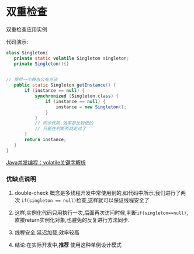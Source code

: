 
 
 # 双重检查
 
 双重检查应用实例
 
 代码演示:
 
 ```java
class Singleton{
    private static volatile Singleton singleton;
    private Singleton(){}
  

 // 提供一个静态公有方法
    public static Singleton getInstance() {
        if (instance == null) {
            synchronized (Singleton.class) {
                if (instance == null) {
                    instance = new Singleton();
                }
            }
            // 同步代码,效率是比较低的
            // 只是在判断外就走过了
        }
        return instance;
    }
}

```
[Java并发编程：volatile关键字解析](https://www.cnblogs.com/dolphin0520/p/3920373.html)

### 优缺点说明

1. double-check 概念是多线程开发中常使用到的,如代码中所示,我们进行了两次
`if(singleton == null)`检查,这样就可以保证线程安全了

2. 这样,实例化代码只用执行一次,后面再次访问时候,判断`if(singleton==null)`,
直接return实例化对象,也避免的反复进行方法同步.

3. 线程安全;延迟加载;效率较高

4. 结论:在实际开发中,__推荐__ 使用这种单例设计模式
